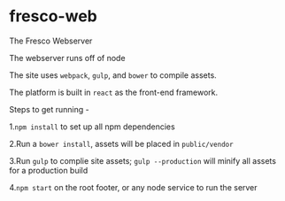 # fresco-web

The Fresco Webserver

The webserver runs off of node

The site uses `webpack`, `gulp`, and `bower` to compile assets.

The platform is built in `react` as the front-end framework.

Steps to get running - 


1.`npm install` to set up all npm dependencies

2.Run a `bower install`, assets will be placed in `public/vendor`

3.Run `gulp` to complie site assets; `gulp --production` will minify all assets for a production build

4.`npm start` on the root footer, or any node service to run the server
  
